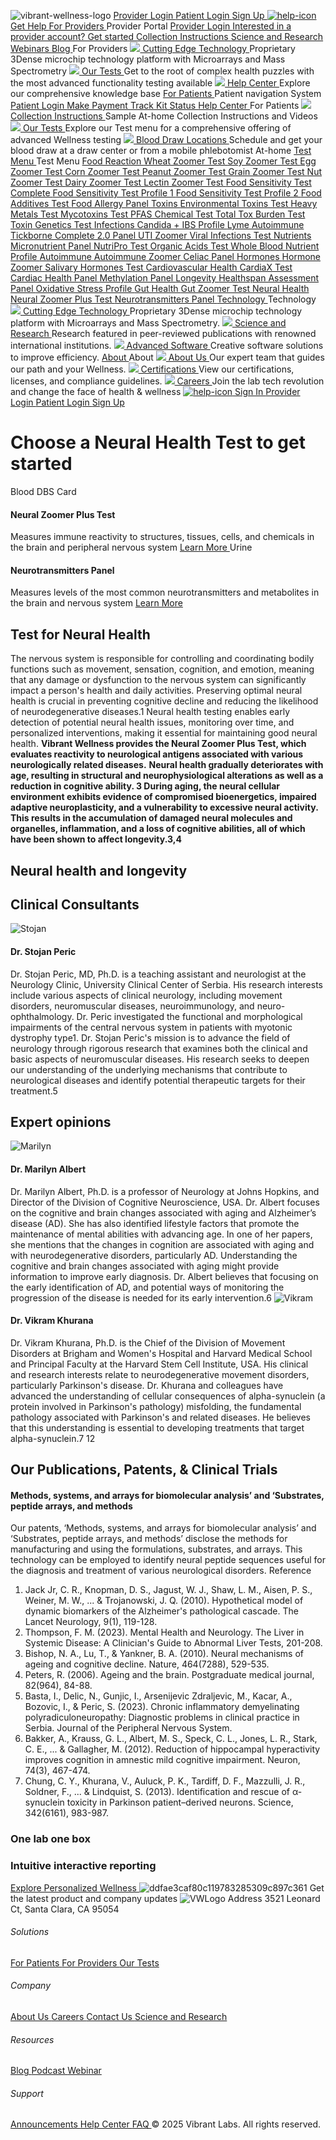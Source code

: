 [](https://vibrant-wellness.com) ![vibrant-wellness-logo](https://vibrant-wellness.com/hubfs/vibrant-wellness-logo.svg)
[ Provider Login ](https://portal.vibrant-wellness.com/#/login)
[ Patient Login ](https://vibrant-wellness.mypatienthubs.com/#/login)
[ Sign Up ](https://vibrant-wellness.com/signup)
[ ![help-icon](https://vibrant-wellness.com/hubfs/help-icon.svg) Get Help  ](https://help.vibrant-wellness.com/hc/en-us)
[ For Providers  ](https://vibrant-wellness.com/for-providers)
Provider Portal
[ Provider Login ](https://portal.vibrant-wellness.com/#/login?nav=1)
[ Interested in a provider account? Get started ](https://portal.vibrant-wellness.com/#/sign-up/whats-your-next-step)
[ Collection Instructions ](https://vibrant-wellness.com/for-patients/collection) [ Science and Research ](https://vibrant-wellness.com/technology/science-research) [ Webinars ](https://vibrant-wellness.com/resources/webinar) [ Blog ](https://vibrant-wellness.com/blog)
For Providers
[ ![](https://vibrant-wellness.com/hubfs/ComplianceGuideline.svg) Cutting Edge Technology  ](https://vibrant-wellness.com/technology/science-technology)
Proprietary 3Dense microchip technology platform with Microarrays and Mass Spectrometry
[ ![](https://vibrant-wellness.com/hubfs/HD%20Assets/Testing.svg) Our Tests  ](https://vibrant-wellness.com/tests)
Get to the root of complex health puzzles with the most advanced functionality testing available
[ ![](https://vibrant-wellness.com/hubfs/HD%20Assets/HelpCenter.svg) Help Center  ](https://help.vibrant-wellness.com/hc/en-us)
Explore our comprehensive knowledge base
[ For Patients  ](https://vibrant-wellness.com/for-patients)
Patient navigation System
[ Patient Login ](https://vibrant-wellness.mypatienthubs.com/#/login)
[ Make Payment ](https://www.vibrant-america.com/patient-nav-portal) [ Track Kit Status ](https://www.vibrant-america.com/patient-nav-portal) [ Help Center ](https://help.vibrant-wellness.com/hc/en-us)
For Patients
[ ![](https://vibrant-wellness.com/hubfs/HD%20Assets/SampleTypeInstruction.svg) Collection Instructions  ](https://vibrant-wellness.com/for-patients/collection)
Sample At-home Collection Instructions and Videos
[ ![](https://vibrant-wellness.com/hubfs/HD%20Assets/Testing.svg) Our Tests  ](https://vibrant-wellness.com/tests)
Explore our Test menu for a comprehensive offering of advanced Wellness testing
[ ![](https://vibrant-wellness.com/hubfs/HD%20Assets/BloodDrawLocations.svg) Blood Draw Locations  ](https://www.vibrant-america.com/blood-draw-maps/v2)
Schedule and get your blood draw at a draw center or from a mobile phlebotomist At-home
[ Test Menu  ](https://vibrant-wellness.com/tests)
Test Menu
[ Food Reaction  ](https://vibrant-wellness.com/tests/food-reaction)
[ Wheat Zoomer Test ](https://vibrant-wellness.com/tests/food-reaction/wheat-zoomer) [ Soy Zoomer Test ](https://vibrant-wellness.com/tests/food-reaction/soy-zoomer) [ Egg Zoomer Test ](https://vibrant-wellness.com/tests/food-reaction/egg-zoomer) [ Corn Zoomer Test ](https://vibrant-wellness.com/tests/food-reaction/corn-zoomer) [ Peanut Zoomer Test ](https://vibrant-wellness.com/tests/food-reaction/peanut-zoomer) [ Grain Zoomer Test ](https://vibrant-wellness.com/tests/food-reaction/grain-zoomer) [ Nut Zoomer Test ](https://vibrant-wellness.com/tests/food-reaction/nut-zoomer)
[ Dairy Zoomer Test ](https://vibrant-wellness.com/tests/food-reaction/dairy-zoomer) [ Lectin Zoomer Test ](https://vibrant-wellness.com/tests/food-reaction/lectin-zoomer) [ Food Sensitivity Test Complete ](https://vibrant-wellness.com/tests/food-reaction/food-sensitivity-complete) [ Food Sensitivity Test Profile 1 ](https://vibrant-wellness.com/tests/food-reaction/food-sensitivity-profile-1) [ Food Sensitivity Test Profile 2 ](https://vibrant-wellness.com/tests/food-reaction/food-sensitivity-profile-2) [ Food Additives Test ](https://vibrant-wellness.com/tests/food-reaction/food-additives) [ Food Allergy Panel ](https://vibrant-wellness.com/tests/food-reaction/food-allergy-panel)
[ Toxins  ](https://vibrant-wellness.com/tests/toxins)
[ Environmental Toxins Test ](https://vibrant-wellness.com/tests/toxins/environmental-toxins) [ Heavy Metals Test ](https://vibrant-wellness.com/tests/toxins/heavy-metals) [ Mycotoxins Test ](https://vibrant-wellness.com/tests/toxins/mycotoxins) [ PFAS Chemical Test ](https://vibrant-wellness.com/tests/toxins/pfas-chemical) [ Total Tox Burden Test ](https://vibrant-wellness.com/tests/toxins/total-tox-burden) [ Toxin Genetics Test ](https://vibrant-wellness.com/tests/toxins/toxin-genetics)
[ Infections  ](https://vibrant-wellness.com/tests/infections)
[ Candida + IBS Profile ](https://vibrant-wellness.com/tests/infections/candida-ibs-profile) [ Lyme Autoimmune ](https://vibrant-wellness.com/tests/infections/lyme-autoimmune) [ Tickborne Complete 2.0 Panel ](https://vibrant-wellness.com/tests/infections/tickborne-disease) [ UTI Zoomer ](https://vibrant-wellness.com/tests/infections/uti-zoomer) [ Viral Infections Test ](https://vibrant-wellness.com/tests/infections/viral-infections)
[ Nutrients  ](https://vibrant-wellness.com/tests/nutrients)
[ Micronutrient Panel ](https://vibrant-wellness.com/tests/nutrients/micronutrient-panel) [ NutriPro Test ](https://vibrant-wellness.com/tests/nutrients/nutripro) [ Organic Acids Test ](https://vibrant-wellness.com/tests/nutrients/organic-acids) [ Whole Blood Nutrient Profile ](https://vibrant-wellness.com/tests/nutrients/whole-blood-nutrient-profile)
[ Autoimmune  ](https://vibrant-wellness.com/tests/autoimmune)
[ Autoimmune Zoomer ](https://vibrant-wellness.com/tests/autoimmune/autoimmune-zoomer) [ Celiac Panel ](https://vibrant-wellness.com/tests/autoimmune/celiac-panel)
[ Hormones  ](https://vibrant-wellness.com/tests/hormones)
[ Hormone Zoomer ](https://vibrant-wellness.com/tests/hormones/hormone-zoomer) [ Salivary Hormones Test ](https://vibrant-wellness.com/tests/hormones/salivary-hormone)
[ Cardiovascular Health  ](https://vibrant-wellness.com/tests/cardiovascular-health)
[ CardiaX Test ](https://vibrant-wellness.com/tests/cardiovascular/cardia-x) [ Cardiac Health Panel ](https://vibrant-wellness.com/tests/cardiovascular/cardiac-health-panel) [ Methylation Panel ](https://vibrant-wellness.com/tests/cardiovascular/methylation-panel)
[ Longevity  ](https://vibrant-wellness.com/tests/longevity)
[ Healthspan Assessment Panel ](https://vibrant-wellness.com/tests/longevity/healthspan-assessment-panel) [ Oxidative Stress Profile ](https://vibrant-wellness.com/tests/longevity/oxidative-stress-profile)
[ Gut Health  ](https://vibrant-wellness.com/tests/gut-health)
[ Gut Zoomer Test ](https://vibrant-wellness.com/tests/gut-health/gut-zoomer)
[ Neural Health  ](https://vibrant-wellness.com/tests/neural-health)
[ Neural Zoomer Plus Test ](https://vibrant-wellness.com/tests/neural-health/neural-zoomer-plus) [ Neurotransmitters Panel ](https://vibrant-wellness.com/tests/neural-health/neurotransmitters-panel)
[ Technology  ](https://vibrant-wellness.com/technology/science-technology)
Technology
[ ![](https://vibrant-wellness.com/hubfs/ComplianceGuideline.svg) Cutting Edge Technology  ](https://vibrant-wellness.com/technology/science-technology)
Proprietary 3Dense microchip technology platform with Microarrays and Mass Spectrometry.
[ ![](https://vibrant-wellness.com/hubfs/HD%20Assets/ScienceandResearch.svg) Science and Research  ](https://vibrant-wellness.com/technology/science-research)
Research featured in peer-reviewed publications with renowned international institutions.
[ ![](https://vibrant-wellness.com/hubfs/HD%20Assets/AdvanceSoftware.svg) Advanced Software  ](https://vibrant-wellness.com/technology/advanced-software)
Creative software solutions to improve efficiency.
[ About  ](https://vibrant-wellness.com/about-us)
About
[ ![](https://vibrant-wellness.com/hubfs/HD%20Assets/AboutUs.svg) About Us  ](https://vibrant-wellness.com/about-us)
Our expert team that guides our path and your Wellness.
[ ![](https://vibrant-wellness.com/hubfs/HD%20Assets/Certificate.svg) Certifications  ](https://vibrant-wellness.com/resources/certifications)
View our certifications, licenses, and compliance guidelines.
[ ![](https://vibrant-wellness.com/hubfs/HD%20Assets/Career.svg) Careers  ](https://vibrant-wellness.com/career)
Join the lab tech revolution and change the face of health & wellness
[ ![help-icon](https://vibrant-wellness.com/hubfs/help-icon.svg) ](https://help.vibrant-wellness.com/hc/en-us)
[ Sign In  ](https://vibrant-wellness.com/tests/neural-health)
[ Provider Login ](https://portal.vibrant-wellness.com/#/login)
[ Patient Login ](https://vibrant-wellness.mypatienthubs.com/#/login)
[ Sign Up ](https://vibrant-wellness.com/signup)
#  Choose a Neural Health Test to get started
Blood
DBS Card
####  Neural Zoomer Plus Test
Measures immune reactivity to structures, tissues, cells, and chemicals in the brain and peripheral nervous system
[ Learn More ](https://vibrant-wellness.com/tests/neural-health/neural-zoomer-plus)
Urine
####  Neurotransmitters Panel
Measures levels of the most common neurotransmitters and metabolites in the brain and nervous system
[ Learn More ](https://vibrant-wellness.com/tests/neural-health/neurotransmitters-panel)
##  Test for Neural Health
The nervous system is responsible for controlling and coordinating bodily functions such as movement, sensation, cognition, and emotion, meaning that any damage or dysfunction to the nervous system can significantly impact a person's health and daily activities. Preserving optimal neural health is crucial in preventing cognitive decline and reducing the likelihood of neurodegenerative diseases.1
Neural health testing enables early detection of potential neural health issues, monitoring over time, and personalized interventions, making it essential for maintaining good neural health.
**Vibrant Wellness provides the Neural Zoomer Plus Test, which evaluates reactivity to neurological antigens associated with various neurologically related diseases.**
**Neural health gradually deteriorates with age, resulting in structural and neurophysiological alterations as well as a reduction in cognitive ability. 3 During aging, the neural cellular environment exhibits evidence of compromised bioenergetics, impaired adaptive neuroplasticity, and a vulnerability to excessive neural activity. This results in the accumulation of damaged neural molecules and organelles, inflammation, and a loss of cognitive abilities, all of which have been shown to affect longevity.3,4**
##  Neural health and longevity
##  Clinical Consultants
![Stojan](https://vibrant-wellness.com/hs-fs/hubfs/Category/Stojan.png?width=398&height=383&name=Stojan.png)
####  Dr. Stojan Peric
Dr. Stojan Peric, MD, Ph.D. is a teaching assistant and neurologist at the Neurology Clinic, University Clinical Center of Serbia. His research interests include various aspects of clinical neurology, including movement disorders, neuromuscular diseases, neuroimmunology, and neuro-ophthalmology. Dr. Peric investigated the functional and morphological impairments of the central nervous system in patients with myotonic dystrophy type1. Dr. Stojan Peric's mission is to advance the field of neurology through rigorous research that examines both the clinical and basic aspects of neuromuscular diseases. His research seeks to deepen our understanding of the underlying mechanisms that contribute to neurological diseases and identify potential therapeutic targets for their treatment.5
##  Expert opinions
![Marilyn](https://vibrant-wellness.com/hs-fs/hubfs/Category/Marilyn.webp?width=376&height=299&name=Marilyn.webp)
####  Dr. Marilyn Albert
Dr. Marilyn Albert, Ph.D. is a professor of Neurology at Johns Hopkins, and Director of the Division of Cognitive Neuroscience, USA. Dr. Albert focuses on the cognitive and brain changes associated with aging and Alzheimer’s disease (AD). She has also identified lifestyle factors that promote the maintenance of mental abilities with advancing age. In one of her papers, she mentions that the changes in cognition are associated with aging and with neurodegenerative disorders, particularly AD. Understanding the cognitive and brain changes associated with aging might provide information to improve early diagnosis. Dr. Albert believes that focusing on the early identification of AD, and potential ways of monitoring the progression of the disease is needed for its early intervention.6
![Vikram](https://vibrant-wellness.com/hs-fs/hubfs/Category/Vikram.png?width=307&height=295&name=Vikram.png)
####  Dr. Vikram Khurana
Dr. Vikram Khurana, Ph.D. is the Chief of the Division of Movement Disorders at Brigham and Women's Hospital and Harvard Medical School and Principal Faculty at the Harvard Stem Cell Institute, USA. His clinical and research interests relate to neurodegenerative movement disorders, particularly Parkinson's disease. Dr. Khurana and colleagues have advanced the understanding of cellular consequences of alpha-synuclein (a protein involved in Parkinson's pathology) misfolding, the fundamental pathology associated with Parkinson's and related diseases. He believes that this understanding is essential to developing treatments that target alpha-synuclein.7
12
##  Our Publications, Patents, & Clinical Trials
####  Methods, systems, and arrays for biomolecular analysis’ and ‘Substrates, peptide arrays, and methods
Our patents, ‘Methods, systems, and arrays for biomolecular analysis’ and ‘Substrates, peptide arrays, and methods’ disclose the methods for manufacturing and using the formulations, substrates, and arrays. This technology can be employed to identify neural peptide sequences useful for the diagnosis and treatment of various neurological disorders.
Reference
1. Jack Jr, C. R., Knopman, D. S., Jagust, W. J., Shaw, L. M., Aisen, P. S., Weiner, M. W., ... & Trojanowski, J. Q. (2010). Hypothetical model of dynamic biomarkers of the Alzheimer's pathological cascade. The Lancet Neurology, 9(1), 119-128.
2. Thompson, F. M. (2023). Mental Health and Neurology. The Liver in Systemic Disease: A Clinician's Guide to Abnormal Liver Tests, 201-208.
3. Bishop, N. A., Lu, T., & Yankner, B. A. (2010). Neural mechanisms of ageing and cognitive decline. Nature, 464(7288), 529-535.
4. Peters, R. (2006). Ageing and the brain. Postgraduate medical journal, 82(964), 84-88.
5. Basta, I., Delic, N., Gunjic, I., Arsenijevic Zdraljevic, M., Kacar, A., Bozovic, I., & Peric, S. (2023). Chronic inflammatory demyelinating polyradiculoneuropathy: Diagnostic problems in clinical practice in Serbia. Journal of the Peripheral Nervous System.
6. Bakker, A., Krauss, G. L., Albert, M. S., Speck, C. L., Jones, L. R., Stark, C. E., ... & Gallagher, M. (2012). Reduction of hippocampal hyperactivity improves cognition in amnestic mild cognitive impairment. Neuron, 74(3), 467-474.
7. Chung, C. Y., Khurana, V., Auluck, P. K., Tardiff, D. F., Mazzulli, J. R., Soldner, F., ... & Lindquist, S. (2013). Identification and rescue of α-synuclein toxicity in Parkinson patient–derived neurons. Science, 342(6161), 983-987.
###  One lab one box
###  Intuitive interactive reporting
[ Explore Personalized Wellness ](https://vibrant-wellness.com/signup)
![ddfae3caf80c119783285309c897c361](https://vibrant-wellness.com/hs-fs/hubfs/ddfae3caf80c119783285309c897c361.png?width=684&height=600&name=ddfae3caf80c119783285309c897c361.png)
Get the latest product and company updates
![VWLogo](https://vibrant-wellness.com/hubfs/HD%20Assets/VWLogo.svg)
[ ](https://www.instagram.com/vibrantlabs) [ ](https://x.com/vibrantlabs1?lang=en) [ ](https://www.facebook.com/VibrantAmerica/) [ ](https://www.youtube.com/@VibrantWellnessLabs) [ ](https://www.linkedin.com/company/vibrantwellness)
Address
3521 Leonard Ct, Santa Clara, CA 95054
######  Solutions
[ For Patients ](https://vibrant-wellness.com/for-patients) [ For Providers ](https://vibrant-wellness.com/for-providers) [ Our Tests ](https://vibrant-wellness.com/tests)
######  Company
[ About Us ](https://vibrant-wellness.com/about-us) [ Careers ](https://vibrant-wellness.com/career) [ Contact Us ](https://vibrant-wellness.com/contact-us) [ Science and Research ](https://vibrant-wellness.com/technology/science-research)
######  Resources
[ Blog ](https://vibrant-wellness.com/blog) [ Podcast ](https://vibrant-wellness.com/podcast) [ Webinar ](https://vibrant-wellness.com/resources/webinar)
######  Support
[ Announcements ](https://vibrant-wellness.com/resources/announcements) [ Help Center ](https://help.vibrant-wellness.com/hc/en-us) [ FAQ ](https://help.vibrant-wellness.com/hc/en-us/categories/10029267716635-FAQs)
© 2025 Vibrant Labs. All rights reserved.